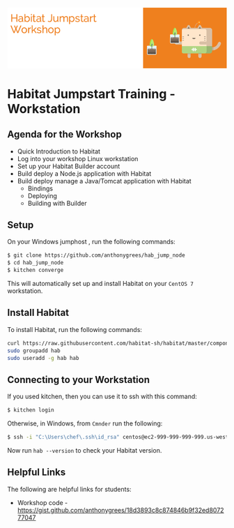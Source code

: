 ![Habitat](/images/hab.png)

# Habitat Jumpstart Training - Workstation

## Agenda for the Workshop
* Quick Introduction to Habitat 
* Log into your workshop Linux workstation
* Set up your Habitat Builder account
* Build deploy a Node.js application with Habitat
* Build deploy manage a Java/Tomcat application with Habitat
   * Bindings
   * Deploying
   * Building with Builder

## Setup
On your Windows jumphost , run the following commands:
```bash
$ git clone https://github.com/anthonygrees/hab_jump_node
$ cd hab_jump_node
$ kitchen converge
```

This will automatically set up and install Habitat on your `CentOS 7` workstation.  

## Install Habitat
To install Habitat, run the following commands:
```bash
curl https://raw.githubusercontent.com/habitat-sh/habitat/master/components/hab/install.sh | sudo bash
sudo groupadd hab
sudo useradd -g hab hab
```

## Connecting to your Workstation
If you used kitchen, then you can use it to ssh with this command:
```bash
$ kitchen login
```

Otherwise, in Windows, from `Cmnder` run the following:

```bash
$ ssh -i "C:\Users\chef\.ssh\id_rsa" centos@ec2-999-999-999-999.us-west-2.compute.amazonaws.com
```

Now run `hab --version` to check your Habitat version.

## Helpful Links
The following are helpful links for students:
* Workshop code - https://gist.github.com/anthonygrees/18d3893c8c874846b9f32ed807277047

